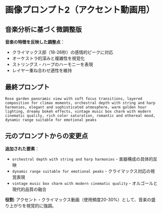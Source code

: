 # 画像プロンプト2（アクセント動画用）

## 音楽分析に基づく微調整版

**音楽の特徴を反映した調整点**：
- クライマックス部（18-26秒）の感情的ピークに対応
- オーケストラ的深みと複雑性を視覚化
- ストリングス・ハープのハーモニーを表現
- レイヤー重ね合わせ適性を維持

## 最終プロンプト

```
Rose garden panoramic view with soft focus transitions, layered composition for climax moments, orchestral depth with string and harp harmonies, elegant and sophisticated atmosphere, warm golden hour lighting, dreamy bokeh effects, vintage music box charm with modern cinematic quality, rich color saturation, romantic and ethereal mood, dynamic range suitable for emotional peaks
```

## 元のプロンプトからの変更点

**追加された要素**：
- `orchestral depth with string and harp harmonies` - 楽器構成の具体的反映
- `dynamic range suitable for emotional peaks` - クライマックス対応の視覚表現
- `vintage music box charm with modern cinematic quality` - オルゴールと現代的品質の融合

**役割**: アクセント・クライマックス動画（使用頻度20-30%）として、音楽の盛り上がりを視覚的に強調。